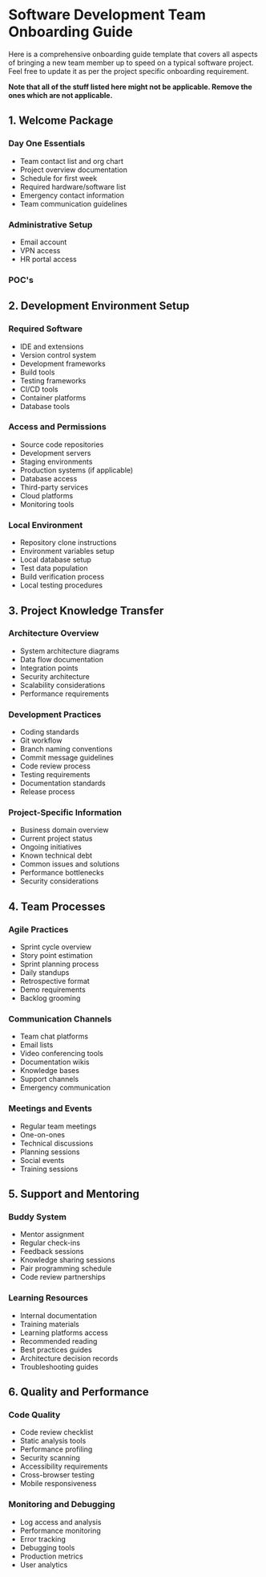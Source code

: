 # Software Development Team Onboarding Guide
Here is a comprehensive onboarding guide template that covers all aspects of bringing a new team member up to speed on a typical software project. Feel free to update it as per the project specific onboarding requirement. 

**Note that all of the stuff listed here might not be applicable. Remove the ones which are not applicable.** 


## 1. Welcome Package
### Day One Essentials
- Team contact list and org chart
- Project overview documentation
- Schedule for first week
- Required hardware/software list
- Emergency contact information
- Team communication guidelines

### Administrative Setup
- Email account
- VPN access
- HR portal access

### POC's

## 2. Development Environment Setup
### Required Software
- IDE and extensions
- Version control system
- Development frameworks
- Build tools
- Testing frameworks
- CI/CD tools
- Container platforms
- Database tools

### Access and Permissions
- Source code repositories
- Development servers
- Staging environments
- Production systems (if applicable)
- Database access
- Third-party services
- Cloud platforms
- Monitoring tools

### Local Environment
- Repository clone instructions
- Environment variables setup
- Local database setup
- Test data population
- Build verification process
- Local testing procedures

## 3. Project Knowledge Transfer
### Architecture Overview
- System architecture diagrams
- Data flow documentation
- Integration points
- Security architecture
- Scalability considerations
- Performance requirements

### Development Practices
- Coding standards
- Git workflow
- Branch naming conventions
- Commit message guidelines
- Code review process
- Testing requirements
- Documentation standards
- Release process

### Project-Specific Information
- Business domain overview
- Current project status
- Ongoing initiatives
- Known technical debt
- Common issues and solutions
- Performance bottlenecks
- Security considerations

## 4. Team Processes
### Agile Practices
- Sprint cycle overview
- Story point estimation
- Sprint planning process
- Daily standups
- Retrospective format
- Demo requirements
- Backlog grooming

### Communication Channels
- Team chat platforms
- Email lists
- Video conferencing tools
- Documentation wikis
- Knowledge bases
- Support channels
- Emergency communication

### Meetings and Events
- Regular team meetings
- One-on-ones
- Technical discussions
- Planning sessions
- Social events
- Training sessions

## 5. Support and Mentoring
### Buddy System
- Mentor assignment
- Regular check-ins
- Feedback sessions
- Knowledge sharing sessions
- Pair programming schedule
- Code review partnerships

### Learning Resources
- Internal documentation
- Training materials
- Learning platforms access
- Recommended reading
- Best practices guides
- Architecture decision records
- Troubleshooting guides

## 6. Quality and Performance
### Code Quality
- Code review checklist
- Static analysis tools
- Performance profiling
- Security scanning
- Accessibility requirements
- Cross-browser testing
- Mobile responsiveness

### Monitoring and Debugging
- Log access and analysis
- Performance monitoring
- Error tracking
- Debugging tools
- Production metrics
- User analytics
